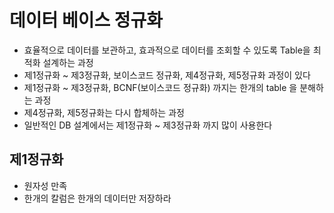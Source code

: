 # 데이터 베이스 정규화
- 효율적으로 데이터를 보관하고, 효과적으로 데이터를 조회할 수 있도록 Table을 최적화 설계하는 과정
- 제1정규화 ~ 제3정규화, 보이스코드 정규화, 제4정규화, 제5정규화 과정이 있다
- 제1정규화 ~ 제3정규화, BCNF(보이스코드 정규화) 까지는 한개의 table 을 분해하는 과정
- 제4정규화, 제5정규화는 다시 합체하는 과정
- 일반적인 DB 설계에서는 제1정규화 ~ 제3정규화 까지 많이 사용한다

## 제1정규화
- 원자성 만족
- 한개의 칼럼은 한개의 데이터만 저장하라